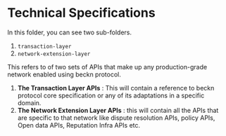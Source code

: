# Technical Specifications

In this folder, you can see two sub-folders.

1. `transaction-layer`
2. `network-extension-layer`

This refers to of two sets of APIs that make up any production-grade network enabled using beckn protocol.

1. **The Transaction Layer APIs** : This will contain a reference to beckn protocol core specification or any of its adaptations in a specific domain. 
2. **The Network Extension Layer APIs** : this will contain all the APIs that are specific to that network like dispute resolution APIs, policy APIs, Open data APIs, Reputation Infra APIs etc. 
